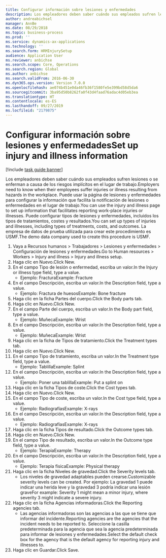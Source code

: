 ```yaml
---
title: Configurar información sobre lesiones y enfermedades
description: Los empleadores deben saber cuándo sus empleados sufren lesiones o se enferman a causa de los riesgos implícitos en el lugar de trabajo.
author: andreabichsel
manager: AnnBe
ms.date: 08/29/2018
ms.topic: business-process
ms.prod: ''
ms.service: dynamics-ax-applications
ms.technology: ''
ms.search.form: HRMInjurySetup
audience: Application User
ms.reviewer: anbichse
ms.search.scope: Core, Operations
ms.search.region: Global
ms.author: anbichse
ms.search.validFrom: 2016-06-30
ms.dyn365.ops.version: Version 7.0.0
ms.openlocfilehash: ae074b451e0da46fb36f1580fe5e399bd58d5da6
ms.sourcegitcommit: 3ba95d50b8262fa0f43d4faad76adac4d05eb3ea
ms.translationtype: HT
ms.contentlocale: es-ES
ms.lasthandoff: 09/27/2019
ms.locfileid: "2179875"
---
```

# <a name="set-up-injury-and-illness-information"></a><span data-ttu-id="3bb96-103">Configurar información sobre lesiones y enfermedades</span><span class="sxs-lookup"><span data-stu-id="3bb96-103">Set up injury and illness information</span></span>

[!include [task guide banner](../../includes/task-guide-banner.md)]

<span data-ttu-id="3bb96-104">Los empleadores deben saber cuándo sus empleados sufren lesiones o se enferman a causa de los riesgos implícitos en el lugar de trabajo.</span><span class="sxs-lookup"><span data-stu-id="3bb96-104">Employers need to know when their employees suffer injuries or illness resulting from hazards in the workplace.</span></span> <span data-ttu-id="3bb96-105">Puede usar la página de lesiones y enfermedades para configurar la información que facilita la notificación de lesiones o enfermedades en el lugar de trabajo.</span><span class="sxs-lookup"><span data-stu-id="3bb96-105">You can use the injury and illness page to set up information that facilitates reporting work-place injuries or illnesses.</span></span> <span data-ttu-id="3bb96-106">Puede configurar tipos de lesiones y enfermedades, incluidos los tipos de tratamientos, costes y resultados.</span><span class="sxs-lookup"><span data-stu-id="3bb96-106">You can set up types of injuries and illnesses, including types of treatments, costs, and outcomes.</span></span> <span data-ttu-id="3bb96-107">La empresa de datos de prueba utilizada para crear este procedimiento es USMF.</span><span class="sxs-lookup"><span data-stu-id="3bb96-107">The demo data company used to create this procedure is USMF.</span></span>

1. <span data-ttu-id="3bb96-108">Vaya a Recursos humanos > Trabajadores > Lesiones y enfermedades > Configuración de lesiones y enfermedades.</span><span class="sxs-lookup"><span data-stu-id="3bb96-108">Go to Human resources > Workers > Injury and illness > Injury and illness setup.</span></span>
2. <span data-ttu-id="3bb96-109">Haga clic en Nuevo.</span><span class="sxs-lookup"><span data-stu-id="3bb96-109">Click New.</span></span>
3. <span data-ttu-id="3bb96-110">En el campo Tipo de lesión o enfermedad, escriba un valor.</span><span class="sxs-lookup"><span data-stu-id="3bb96-110">In the Injury or illness type field, type a value.</span></span>
    * <span data-ttu-id="3bb96-111">Ejemplo: Fractura</span><span class="sxs-lookup"><span data-stu-id="3bb96-111">Example: Fracture</span></span>  
4. <span data-ttu-id="3bb96-112">En el campo Descripción, escriba un valor.</span><span class="sxs-lookup"><span data-stu-id="3bb96-112">In the Description field, type a value.</span></span>
    * <span data-ttu-id="3bb96-113">Ejemplo: Fractura de huesos</span><span class="sxs-lookup"><span data-stu-id="3bb96-113">Example: Bone fracture</span></span>  
5. <span data-ttu-id="3bb96-114">Haga clic en la ficha Partes del cuerpo.</span><span class="sxs-lookup"><span data-stu-id="3bb96-114">Click the Body parts tab.</span></span>
6. <span data-ttu-id="3bb96-115">Haga clic en Nuevo.</span><span class="sxs-lookup"><span data-stu-id="3bb96-115">Click New.</span></span>
7. <span data-ttu-id="3bb96-116">En el campo Parte del cuerpo, escriba un valor.</span><span class="sxs-lookup"><span data-stu-id="3bb96-116">In the Body part field, type a value.</span></span>
    * <span data-ttu-id="3bb96-117">Ejemplo: Muñeca</span><span class="sxs-lookup"><span data-stu-id="3bb96-117">Example: Wrist</span></span>  
8. <span data-ttu-id="3bb96-118">En el campo Descripción, escriba un valor.</span><span class="sxs-lookup"><span data-stu-id="3bb96-118">In the Description field, type a value.</span></span>
    * <span data-ttu-id="3bb96-119">Ejemplo: Muñeca</span><span class="sxs-lookup"><span data-stu-id="3bb96-119">Example: Wrist</span></span>  
9. <span data-ttu-id="3bb96-120">Haga clic en la ficha de Tipos de tratamiento.</span><span class="sxs-lookup"><span data-stu-id="3bb96-120">Click the Treatment types tab.</span></span>
10. <span data-ttu-id="3bb96-121">Haga clic en Nuevo.</span><span class="sxs-lookup"><span data-stu-id="3bb96-121">Click New.</span></span>
11. <span data-ttu-id="3bb96-122">En el campo Tipo de tratamiento, escriba un valor.</span><span class="sxs-lookup"><span data-stu-id="3bb96-122">In the Treatment type field, type a value.</span></span>
    * <span data-ttu-id="3bb96-123">Ejemplo: Tablilla</span><span class="sxs-lookup"><span data-stu-id="3bb96-123">Example: Splint</span></span>  
12. <span data-ttu-id="3bb96-124">En el campo Descripción, escriba un valor.</span><span class="sxs-lookup"><span data-stu-id="3bb96-124">In the Description field, type a value.</span></span>
    * <span data-ttu-id="3bb96-125">Ejemplo: Poner una tablilla</span><span class="sxs-lookup"><span data-stu-id="3bb96-125">Example: Put a splint on</span></span>  
13. <span data-ttu-id="3bb96-126">Haga clic en la ficha Tipos de coste.</span><span class="sxs-lookup"><span data-stu-id="3bb96-126">Click the Cost types tab.</span></span>
14. <span data-ttu-id="3bb96-127">Haga clic en Nuevo.</span><span class="sxs-lookup"><span data-stu-id="3bb96-127">Click New.</span></span>
15. <span data-ttu-id="3bb96-128">En el campo Tipo de coste, escriba un valor.</span><span class="sxs-lookup"><span data-stu-id="3bb96-128">In the Cost type field, type a value.</span></span>
    * <span data-ttu-id="3bb96-129">Ejemplo: Radiografías</span><span class="sxs-lookup"><span data-stu-id="3bb96-129">Example: X-rays</span></span>  
16. <span data-ttu-id="3bb96-130">En el campo Descripción, escriba un valor.</span><span class="sxs-lookup"><span data-stu-id="3bb96-130">In the Description field, type a value.</span></span>
    * <span data-ttu-id="3bb96-131">Ejemplo: Radiografías</span><span class="sxs-lookup"><span data-stu-id="3bb96-131">Example: X-rays</span></span>  
17. <span data-ttu-id="3bb96-132">Haga clic en la ficha Tipos de resultado.</span><span class="sxs-lookup"><span data-stu-id="3bb96-132">Click the Outcome types tab.</span></span>
18. <span data-ttu-id="3bb96-133">Haga clic en Nuevo.</span><span class="sxs-lookup"><span data-stu-id="3bb96-133">Click New.</span></span>
19. <span data-ttu-id="3bb96-134">En el campo Tipo de resultado, escriba un valor.</span><span class="sxs-lookup"><span data-stu-id="3bb96-134">In the Outcome type field, type a value.</span></span>
    * <span data-ttu-id="3bb96-135">Ejemplo: Terapia</span><span class="sxs-lookup"><span data-stu-id="3bb96-135">Example: Therapy</span></span>  
20. <span data-ttu-id="3bb96-136">En el campo Descripción, escriba un valor.</span><span class="sxs-lookup"><span data-stu-id="3bb96-136">In the Description field, type a value.</span></span>
    * <span data-ttu-id="3bb96-137">Ejemplo: Terapia física</span><span class="sxs-lookup"><span data-stu-id="3bb96-137">Example: Physical therapy</span></span>  
21. <span data-ttu-id="3bb96-138">Haga clic en la ficha Niveles de gravedad.</span><span class="sxs-lookup"><span data-stu-id="3bb96-138">Click the Severity levels tab.</span></span>
    * <span data-ttu-id="3bb96-139">Los niveles de gravedad adaptables pueden crearse.</span><span class="sxs-lookup"><span data-stu-id="3bb96-139">Customizable severity levels can be created.</span></span> <span data-ttu-id="3bb96-140">Por ejemplo: La gravedad 1 puede indicar una herida leve y la gravedad 3 podría indicar una lesión grave</span><span class="sxs-lookup"><span data-stu-id="3bb96-140">For example: Severity 1 might mean a minor injury, where severity 3 might indicate a severe injury.</span></span>  
22. <span data-ttu-id="3bb96-141">Haga clic en la ficha Agencias informadoras.</span><span class="sxs-lookup"><span data-stu-id="3bb96-141">Click the Reporting agencies tab.</span></span>
    * <span data-ttu-id="3bb96-142">Las agencias informadoras son las agencias a las que se tiene que informar del incidente.</span><span class="sxs-lookup"><span data-stu-id="3bb96-142">Reporting agencies are the agencies that the incident needs to be reported to.</span></span> <span data-ttu-id="3bb96-143">Seleccione la casilla predeterminada para la agencia que sea la agencia predeterminada para informar de lesiones y enfermedades.</span><span class="sxs-lookup"><span data-stu-id="3bb96-143">Select the default check box for the agency that is the default agency for reporting injury and illnesses to.</span></span>  
23. <span data-ttu-id="3bb96-144">Haga clic en Guardar.</span><span class="sxs-lookup"><span data-stu-id="3bb96-144">Click Save.</span></span>

